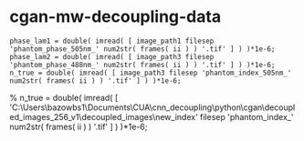 # cgan-mw-decoupling-data

    phase_lam1 = double( imread( [ image_path1 filesep 'phantom_phase_505nm_' num2str( frames( ii ) ) '.tif' ] ) )*1e-6;
    phase_lam2 = double( imread( [ image_path3 filesep 'phantom_phase_488nm_' num2str( frames( ii ) ) '.tif' ] ) )*1e-6;
    n_true = double( imread( [ image_path3 filesep 'phantom_index_505nm_' num2str( frames( ii ) ) '.tif' ] ) )*1e-6;
   %  n_true = double( imread( [ 'C:\Users\bazowbs1\Documents\CUA\cnn_decoupling\python\cgan\decoupled_images_256_v1\decoupled_images\new_index' filesep 'phantom_index_' num2str( frames( ii ) ) '.tif' ] ) )*1e-6;
